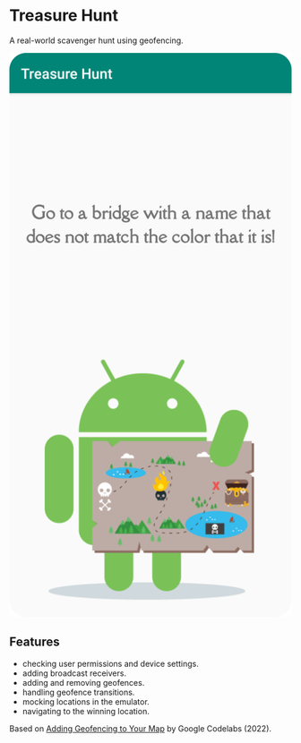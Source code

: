 # Treasure Hunt

A real-world scavenger hunt using geofencing.

<p align="center">
<img src="screenshot.png" style="width:528px;max-width: 100%;">
</p>

## Features

- checking user permissions and device settings.
- adding broadcast receivers.
- adding and removing geofences.
- handling geofence transitions.
- mocking locations in the emulator.
- navigating to the winning location.

Based on [Adding Geofencing to Your Map](https://codelabs.developers.google.com/codelabs/advanced-android-kotlin-training-geofencing) by Google Codelabs (2022).
